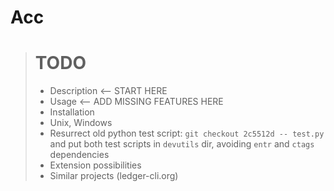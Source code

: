 # Acc

> TODO
> ====
> * Description  <-- START HERE
> * Usage  <-- ADD MISSING FEATURES HERE
> * Installation
> * Unix, Windows
> * Resurrect old python test script: `git checkout 2c5512d -- test.py`
>   and put both test scripts in `devutils` dir, avoiding `entr` and `ctags`
>   dependencies
> * Extension possibilities
> * Similar projects (ledger-cli.org)

